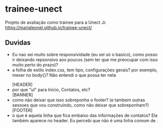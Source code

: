 # trainee-unect
Projeto de avaliação como trainee para a Unect Jr.
https://marialeonel.github.io/trainee-unect/

## Duvidas
- Eu nao sei muito sobre responsividade (eu sei só o basico), como posso ir deixando repsonsivo aos poucos (sem ter que me preocupar com isso muito perto do prazo)?
- a folha de estilo index.css, tem tipo, configurações gerais? por exemplo, mexer no body{}? Não entendi o que possa ter nela

<ul>
[HEADER]
  <li> por que "ul" para Inicio, Contatos, etc?</li>
[BANNER]
  <li> como não deixar que isso sobreponha o footer? (e tambem outras sessoes que vou construindo, como não deixar que sobreponham?)</li>
[FOOTER]
  <li> o que é aquela linha que fica embaixo das informações de contatos? Ela também aparece no header. Eu percebi que não é uma linha comum de <a href=""></a>.</li>
</ul>
